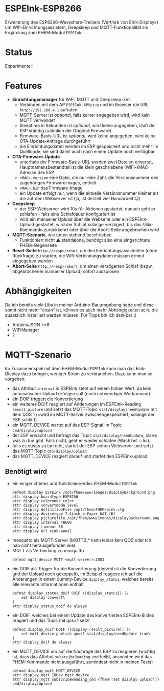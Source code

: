 # ESPEInk-ESP8266
Erweiterung des ESP8266-Waveshare-Treibers (Vertrieb von EInk-Displays) um Wifi-Einrichtungsassistent, Deepsleep und MQTT-Funktionalität als Ergänzung zum FHEM-Modul `ESPEInk`.

# Status
Experimentell

# Features
* **Einrichtungsmanager** für WiFi, MQTT und Deepsleep-Zeit
  - Verbinden mit dem AP `ESPEInk-APSetup` und im Browser die URL `http://192.168.4.1` aufrufen
  - MQTT-Server ist _optional_, falls keiner angegeben wird, wird kein MQTT verwendet
  - Sleeptime in Sekunden ist _optional_, wird keine angegeben, läuft der ESP ständig (=ähnlich der Original-Firmware)
  - Firmware-Basis-URL ist _optional_, wird keine angegeben, wird keine OTA-Update-Anfrage durchgeführt
  - die Einrichtungsdaten werden im ESP gespeichert und nicht mehr im Quellcode; sie sind damit auch nach einem Update noch verfügbar
* **OTA-Firmware-Update**
  - unterhalb der Firmware-Basis-URL werden zwei Dateien erwartet, Hauptnamensbestandteil ist die klein geschriebene (WiFi-)MAC-Adresse des ESP
  - `<MAC>.version` eine Datei, die nur eine Zahl, die Versionsnummer des zugehörigen Firmwareimages, enthält
  - `<MAC>.bin` das Firmware-Image
  - ein Update erfolgt nur, wenn die aktuelle Versionsnummer kleiner als die auf dem Webserver ist (ja, ist derzeit viel Handarbeit :wink:)
* **Deepsleep**
  - der ESP-Webserver wird 10s für Aktionen gestartet, danach geht er schlafen - falls eine Schlafdauer konfiguriert ist
  - wird ein manueller Upload über die Webseite oder ein ESPEInk-Upload gestartet, wird der Schlaf solange verzögert, bis das `SHOW`-Kommando zurückkehrt oder über die Abort-Seite abgebrochen wird
* **MQTT-Szenario**, wie unten stehend beschrieben
  - Funktioniert nicht :warning: standalone, benötigt also eine eingerichtete FHEM-Gegenseite
* **Reset-Seite** `http://<esp>/reset`, um den Einrichtungsassistenten (ohne Rückfrage) zu starten; die Wifi-Verbindungsdaten müssen erneut eingegeben werden
* **Abort-Seite** `http://<esp>/abort`, um einen verzögerten Schlaf (bspw. abgebrochener manueller Upload) sofort auszulösen 

# Abhängigkeiten
Da ich bereits viele Libs in meiner Arduino-Bauumgebung habe und diese somit nicht mehr "clean" ist, können es auch mehr Abhängigkeiten sein, die zusätzlich installiert werden müssen. Für Tipps bin ich dankbar :)

* ArduinoJSON >=6
* WiFiManager
* ?

# MQTT-Szenario
Im Zusammenspiel mit dem FHEM-Modul `ESPEInk` kann man das EInk-Display dazu bringen, weniger Strom zu verbrauchen. Dazu kann man so vorgehen:
* das Attribut `interval` in ESPEInk steht auf einem hohen Wert, da kein automatischer Upload erfolgen soll (noch notwendiger Workaround)
* ein DOIF triggert die Konvertierung
* ein weiteres DOIF reagiert auf Änderungen im ESPEInk-Reading `result_picture` und setzt das MQTT-Topic `stat/display/needUpdate` mit dem QOS 1 (=wird im MQTT-Server zwischengespeichert, solange der ESP schläft)
* ein MQTT_DEVICE wartet auf das ESP-Signal im Topic `cmd/display/upload`
* der ESP erwacht und befragt das Topic `stat/display/needUpdate`, ob es was zu tun gibt. Falls nicht, geht er wieder schlafen (Wachzeit ~ 5s).
* falls es etwas zu tun gibt, startet der ESP seinen Webserver und setzt das MQTT-Topic `cmd/display/upload`
* das MQTT_DEVICE reagiert darauf und startet den ESPEink-upload
    
## Benötigt wird
* ein eingerichtetes und funktionierendes FHEM-Modul `ESPEInk`
	```
	defmod display ESPEInk /opt/fhem/www/images/displayBackground.png
	attr display boardtype ESP8266
	attr display colormode color
	attr display convertmode level
	attr display definitionFile /opt/fhem/FHEM/eink.cfg
	attr display devicetype 7.5inch_e-Paper_HAT_(B)
	attr display picturefile /opt/fhem/www/images/displayBackground.png
	attr display interval 48600
	attr display timeout 50
	attr display url eink-panel
	```
* mosquitto als MQTT-Server (MQTT2_* kann leider kein QOS oder ich hab nicht herausgefunden wie)
* MQTT als Verbindung zu mosquitto
	```
	defmod mqtt_device MQTT <mqtt-server>:1883
	```
* ein DOIF als Trigger für die Konvertierung (derzeit ist die Konvertierung und der Upload noch gekoppelt), im Beispiel reagiere ich auf die Änderungen in einem dummy-Device `display_status`, welches bereits alle relevante Informationen enthält	
	```
	defmod display_status_doif DOIF ([display_status]) (\
		set display convert\
	)
	attr display_status_doif do always
	```
* ein DOIF, welches bei einem Update des konvertierten ESPEInk-Bildes reagiert und das Topic mit qos=1 setzt
	```
	defmod display_doif DOIF ([display:result_picture]) (\
		set mqtt_device publish qos:1 stat/display/needUpdate true\
	)
	attr display_doif do always
	```
* ein MQTT_DEVICE um auf die Nachrage des ESP zu reagieren (wichtig ist, dass das Attribut `subscribeReading_cmd` heißt, ansonsten wird das FHEM-Kommando nicht ausgeführt, zumindest nicht in meinen Tests)
	```
	defmod display_mqtt MQTT_DEVICE
	attr display_mqtt IODev mqtt_device
	attr display_mqtt subscribeReading_cmd {fhem("set display upload")} cmd/display/upload
	```
